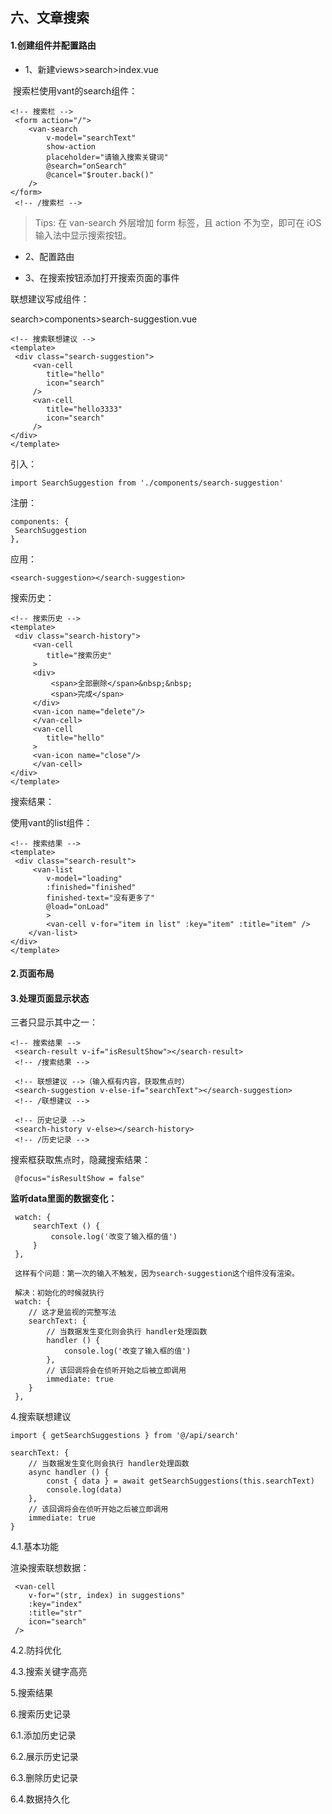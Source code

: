 ## 六、文章搜索

#### 1.创建组件并配置路由

- 1、新建views>search>index.vue

​	 搜索栏使用vant的search组件：

```
<!-- 搜索栏 -->
 <form action="/">
    <van-search
        v-model="searchText"
        show-action
        placeholder="请输入搜索关键词"
        @search="onSearch"
        @cancel="$router.back()"
    />
</form>
 <!-- /搜索栏 -->
```

> Tips: 在 van-search 外层增加 form 标签，且 action 不为空，即可在 iOS 输入法中显示搜索按钮。

- 2、配置路由

- 3、在搜索按钮添加打开搜索页面的事件

联想建议写成组件：

search>components>search-suggestion.vue

```
<!-- 搜索联想建议 -->
<template>
 <div class="search-suggestion">
     <van-cell
        title="hello"
        icon="search"
     />
     <van-cell
        title="hello3333"
        icon="search"
     />
</div>
</template>
```

引入：

```
import SearchSuggestion from './components/search-suggestion'
```

注册：

```
components: {
 SearchSuggestion
},
```

应用：

```
<search-suggestion></search-suggestion>
```

搜索历史：

```
<!-- 搜索历史 -->
<template>
 <div class="search-history">
     <van-cell
        title="搜索历史"
     >
     <div>
         <span>全部删除</span>&nbsp;&nbsp;
         <span>完成</span>
     </div>
     <van-icon name="delete"/>
     </van-cell>
     <van-cell
        title="hello"
     >
     <van-icon name="close"/>
     </van-cell>
</div>
</template>
```

搜索结果：

使用vant的list组件：

```
<!-- 搜索结果 -->
<template>
 <div class="search-result">
     <van-list
        v-model="loading"
        :finished="finished"
        finished-text="没有更多了"
        @load="onLoad"
        >
        <van-cell v-for="item in list" :key="item" :title="item" />
    </van-list>
</div>
</template>
```

#### 2.页面布局

#### 3.处理页面显示状态

三者只显示其中之一：

```
<!-- 搜索结果 -->
 <search-result v-if="isResultShow"></search-result>
 <!-- /搜索结果 -->

 <!-- 联想建议 -->（输入框有内容，获取焦点时）
 <search-suggestion v-else-if="searchText"></search-suggestion>
 <!-- /联想建议 -->

 <!-- 历史记录 -->
 <search-history v-else></search-history>
 <!-- /历史记录 -->
```

搜索框获取焦点时，隐藏搜索结果：

```
 @focus="isResultShow = false"
```

**监听data里面的数据变化：**

```
 watch: {
     searchText () {
         console.log('改变了输入框的值')
     }
 },
 
 这样有个问题：第一次的输入不触发，因为search-suggestion这个组件没有渲染。
 
 解决：初始化的时候就执行
 watch: {
    // 这才是监视的完整写法
    searchText: {
        // 当数据发生变化则会执行 handler处理函数
        handler () {
            console.log('改变了输入框的值')
        },
        // 该回调将会在侦听开始之后被立即调用
        immediate: true
    }
 },
```

4.搜索联想建议

```
import { getSearchSuggestions } from '@/api/search'
```

```
searchText: {
    // 当数据发生变化则会执行 handler处理函数
    async handler () {
        const { data } = await getSearchSuggestions(this.searchText)
        console.log(data)
    },
    // 该回调将会在侦听开始之后被立即调用
    immediate: true
}
```

4.1.基本功能

渲染搜索联想数据：

```
 <van-cell
    v-for="(str, index) in suggestions"
    :key="index"
    :title="str"
    icon="search"
 />
```

4.2.防抖优化

4.3.搜索关键字高亮

5.搜索结果

6.搜索历史记录

6.1.添加历史记录

6.2.展示历史记录

6.3.删除历史记录

6.4.数据持久化